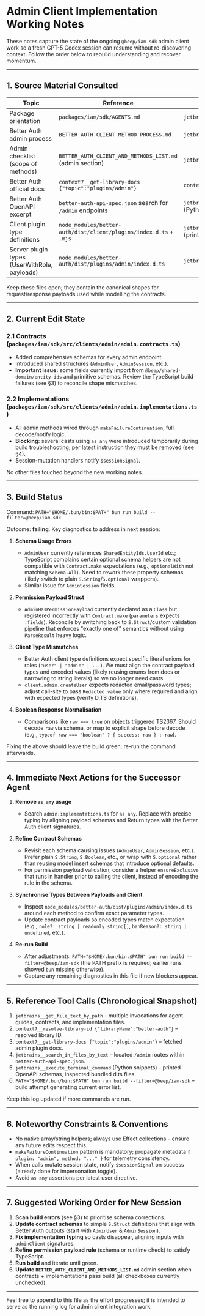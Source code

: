 # Admin Client Implementation Working Notes

These notes capture the state of the ongoing `@beep/iam-sdk` admin client work so a fresh GPT-5 Codex session can resume without re-discovering context. Follow the order below to rebuild understanding and recover momentum.

---

## 1. Source Material Consulted

| Topic | Reference | Tool Call |
| --- | --- | --- |
| Package orientation | `packages/iam/sdk/AGENTS.md` | `jetbrains__get_file_text_by_path` |
| Better Auth admin process | `BETTER_AUTH_CLIENT_METHOD_PROCESS.md` | `jetbrains__get_file_text_by_path` |
| Admin checklist (scope of methods) | `BETTER_AUTH_CLIENT_AND_METHODS_LIST.md` (admin section) | `jetbrains__get_file_text_by_path` |
| Better Auth official docs | `context7__get-library-docs {"topic":"plugins/admin"}` | `context7__get-library-docs` |
| Better Auth OpenAPI excerpt | `better-auth-api-spec.json` search for `/admin` endpoints | `jetbrains__execute_terminal_command` (Python snippets) |
| Client plugin type definitions | `node_modules/better-auth/dist/client/plugins/index.d.ts` + `.mjs` | `jetbrains__execute_terminal_command` (print excerpts) |
| Server plugin types (UserWithRole, payloads) | `node_modules/better-auth/dist/plugins/admin/index.d.ts` | `jetbrains__execute_terminal_command` |

Keep these files open; they contain the canonical shapes for request/response payloads used while modelling the contracts.

---

## 2. Current Edit State

### 2.1 Contracts (`packages/iam/sdk/src/clients/admin/admin.contracts.ts`)
- Added comprehensive schemas for every admin endpoint.
- Introduced shared structures (`AdminUser`, `AdminSession`, etc.).
- **Important issue:** some fields currently import from `@beep/shared-domain/entity-ids` and primitive schemas. Review the TypeScript build failures (see §3) to reconcile shape mismatches.

### 2.2 Implementations (`packages/iam/sdk/src/clients/admin/admin.implementations.ts`)
- All admin methods wired through `makeFailureContinuation`, full decode/notify logic.
- **Blocking:** several casts using `as any` were introduced temporarily during build troubleshooting; per latest instruction they must be removed (see §4).
- Session-mutation handlers notify `$sessionSignal`.

No other files touched beyond the new working notes.

---

## 3. Build Status

Command: `PATH="$HOME/.bun/bin:$PATH" bun run build --filter=@beep/iam-sdk`

Outcome: **failing**. Key diagnostics to address in next session:

1. **Schema Usage Errors**
   - `AdminUser` currently references `SharedEntityIds.UserId` etc.; TypeScript complains certain optional schema helpers are not compatible with `Contract.make` expectations (e.g., `optionalWith` not matching `Schema.All`). Need to rework these property schemas (likely switch to plain `S.String`/`S.optional` wrappers).
   - Similar issue for `AdminSession` fields.

2. **Permission Payload Struct**
   - `AdminHasPermissionPayload` currently declared as a `Class` but registered incorrectly with `Contract.make` (`parameters` expects `.fields`). Reconcile by switching back to `S.Struct`/custom validation pipeline that enforces "exactly one of" semantics without using `ParseResult` heavy logic.

3. **Client Type Mismatches**
   - Better Auth client type definitions expect specific literal unions for roles (`"user" | "admin" | ...`). We must align the contract payload types and encoded values (likely reusing enums from docs or narrowing to string literals) so we no longer need casts.
   - `client.admin.createUser` expects redacted email/password types; adjust call-site to pass `Redacted.value` only where required and align with expected types (verify D.TS definitions).

4. **Boolean Response Normalisation**
   - Comparisons like `raw === true` on objects triggered TS2367. Should decode `raw` via schema, or map to explicit shape before decode (e.g., `typeof raw === "boolean" ? { success: raw } : raw`).

Fixing the above should leave the build green; re-run the command afterwards.

---

## 4. Immediate Next Actions for the Successor Agent

1. **Remove `as any` usage**
   - Search `admin.implementations.ts` for `as any`. Replace with precise typing by aligning payload schemas and Return types with the Better Auth client signatures.

2. **Refine Contract Schemas**
   - Revisit each schema causing issues (`AdminUser`, `AdminSession`, etc.). Prefer plain `S.String`, `S.Boolean`, etc., or wrap with `S.optional` rather than reusing model insert schemas that introduce optional defaults.
   - For permission payload validation, consider a helper `ensureExclusive` that runs in handler prior to calling the client, instead of encoding the rule in the schema.

3. **Synchronise Types Between Payloads and Client**
   - Inspect `node_modules/better-auth/dist/plugins/admin/index.d.ts` around each method to confirm exact parameter types.
   - Update contract payloads so encoded types match expectation (e.g., `role?: string | readonly string[]`, `banReason?: string | undefined`, etc.).

4. **Re-run Build**
   - After adjustments: `PATH="$HOME/.bun/bin:$PATH" bun run build --filter=@beep/iam-sdk` (the PATH prefix is required; earlier runs showed `bun` missing otherwise).
   - Capture any remaining diagnostics in this file if new blockers appear.

---

## 5. Reference Tool Calls (Chronological Snapshot)

1. `jetbrains__get_file_text_by_path` – multiple invocations for agent guides, contracts, and implementation files.
2. `context7__resolve-library-id {"libraryName":"better-auth"}` – resolved library ID.
3. `context7__get-library-docs {"topic":"plugins/admin"}` – fetched admin plugin docs.
4. `jetbrains__search_in_files_by_text` – located `/admin` routes within `better-auth-api-spec.json`.
5. `jetbrains__execute_terminal_command` (Python snippets) – printed OpenAPI schemas, inspected bundled d.ts files.
6. `PATH="$HOME/.bun/bin:$PATH" bun run build --filter=@beep/iam-sdk` – build attempt generating current error list.

Keep this log updated if more commands are run.

---

## 6. Noteworthy Constraints & Conventions

- No native array/string helpers; always use Effect collections – ensure any future edits respect this.
- `makeFailureContinuation` pattern is mandatory; propagate metadata `{ plugin: "admin", method: "..." }` for telemetry consistency.
- When calls mutate session state, notify `$sessionSignal` on success (already done for impersonation toggle).
- Avoid `as any` assertions per latest user directive.

---

## 7. Suggested Working Order for New Session

1. **Scan build errors** (see §3) to prioritise schema corrections.
2. **Update contract schemas** to simple `S.Struct` definitions that align with Better Auth outputs (start with `AdminUser` & `AdminSession`).
3. **Fix implementation typing** so casts disappear, aligning inputs with `adminClient` signatures.
4. **Refine permission payload rule** (schema or runtime check) to satisfy TypeScript.
5. **Run build** and iterate until green.
6. **Update `BETTER_AUTH_CLIENT_AND_METHODS_LIST.md`** admin section when contracts + implementations pass build (all checkboxes currently unchecked).

---

Feel free to append to this file as the effort progresses; it is intended to serve as the running log for admin client integration work.

